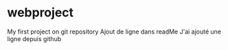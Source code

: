 webproject
==========

My first project on git repository 
Ajout de ligne dans readMe
J'ai ajouté une ligne depuis github
